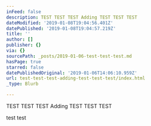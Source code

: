 ```yaml
---
inFeed: false
description: TEST TEST TEST Adding TEST TEST TEST
dateModified: '2019-01-08T19:04:56.401Z'
datePublished: '2019-01-08T19:04:57.219Z'
title: ''
author: []
publisher: {}
via: {}
sourcePath: _posts/2019-01-06-test-test-test.md
hasPage: true
starred: false
datePublishedOriginal: '2019-01-06T14:06:10.959Z'
url: test-test-test-adding-test-test-test/index.html
_type: Blurb

---
```

TEST TEST TEST Adding TEST TEST TEST

test test